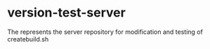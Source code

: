 # version-test-server
The represents the server repository for modification and testing of createbuild.sh
